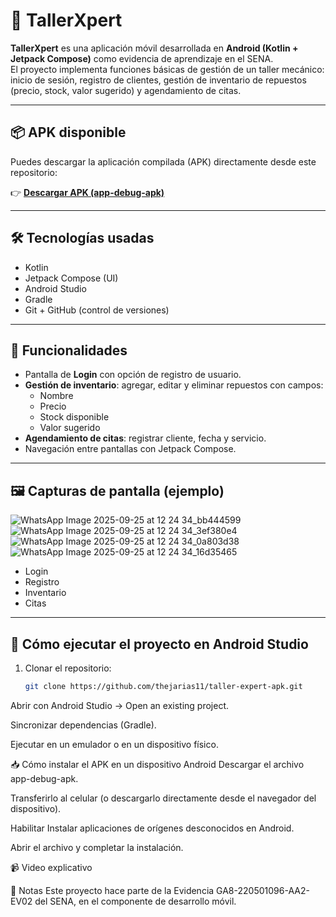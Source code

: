 # 🚗 TallerXpert

**TallerXpert** es una aplicación móvil desarrollada en **Android (Kotlin + Jetpack Compose)** como evidencia de aprendizaje en el SENA.  
El proyecto implementa funciones básicas de gestión de un taller mecánico: inicio de sesión, registro de clientes, gestión de inventario de repuestos (precio, stock, valor sugerido) y agendamiento de citas.

---

## 📦 APK disponible

Puedes descargar la aplicación compilada (APK) directamente desde este repositorio:

👉 [**Descargar APK (app-debug-apk)**](https://github.com/thejarias11/taller-expert-apk/raw/main/apks/app-debug-apk)

---

## 🛠 Tecnologías usadas
- Kotlin
- Jetpack Compose (UI)
- Android Studio
- Gradle
- Git + GitHub (control de versiones)

---

## 📲 Funcionalidades
- Pantalla de **Login** con opción de registro de usuario.
- **Gestión de inventario**: agregar, editar y eliminar repuestos con campos:
  - Nombre  
  - Precio  
  - Stock disponible  
  - Valor sugerido  
- **Agendamiento de citas**: registrar cliente, fecha y servicio.  
- Navegación entre pantallas con Jetpack Compose.  

---

## 🖼 Capturas de pantalla (ejemplo)

![WhatsApp Image 2025-09-25 at 12 24 34_bb444599](https://github.com/user-attachments/assets/4fdb4175-1540-4032-9577-b25219f82d04)
![WhatsApp Image 2025-09-25 at 12 24 34_3ef380e4](https://github.com/user-attachments/assets/9d2457a1-3c87-495f-b733-23378bf4e083)
![WhatsApp Image 2025-09-25 at 12 24 34_0a803d38](https://github.com/user-attachments/assets/073d23f1-4364-45c3-a2b0-72b9096b02ae)
![WhatsApp Image 2025-09-25 at 12 24 34_16d35465](https://github.com/user-attachments/assets/6ae8f305-092f-47e9-9b3f-b0a8ccf6bc75)

- Login  
- Registro  
- Inventario  
- Citas  

---

## 🚀 Cómo ejecutar el proyecto en Android Studio
1. Clonar el repositorio:
   ```bash
   git clone https://github.com/thejarias11/taller-expert-apk.git
Abrir con Android Studio → Open an existing project.

Sincronizar dependencias (Gradle).

Ejecutar en un emulador o en un dispositivo físico.

📥 Cómo instalar el APK en un dispositivo Android
Descargar el archivo app-debug-apk.

Transferirlo al celular (o descargarlo directamente desde el navegador del dispositivo).

Habilitar Instalar aplicaciones de orígenes desconocidos en Android.

Abrir el archivo y completar la instalación.

📹 Video explicativo


📌 Notas
Este proyecto hace parte de la Evidencia GA8-220501096-AA2-EV02 del SENA, en el componente de desarrollo móvil.
